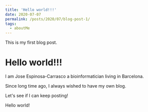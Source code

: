 ```yaml
---
title: 'Hello world!!!'
date: 2020-07-07
permalink: /posts/2020/07/blog-post-1/
tags:
  - aboutMe
---
```


This is my first blog post.

Hello world!!!
======

I am Jose Espinosa-Carrasco a bioinformatician living in Barcelona.

Since long time ago, I always wished to have my own blog.

Let's see if I can keep posting! 

Hello world!
